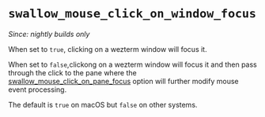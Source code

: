 # `swallow_mouse_click_on_window_focus`

*Since: nightly builds only*

When set to `true`, clicking on a wezterm window will focus it.

When set to `false`,clickong on a wezterm window will focus it and then pass
through the click to the pane where the
[swallow_mouse_click_on_pane_focus](swallow_mouse_click_on_pane_focus.md)
option will further modify mouse event processing.

The default is `true` on macOS but `false` on other systems.

